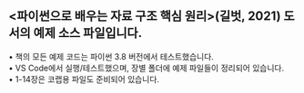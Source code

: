 ## <파이썬으로 배우는 자료 구조 핵심 원리>(길벗, 2021) 도서의 예제 소스 파일입니다.

•	책의 모든 예제 코드는 파이썬 3.8 버전에서 테스트했습니다. </br>
•	VS Code에서 실행/테스트했으며, 장별 폴더에 예제 파일들이 정리되어 있습니다. </br>
•	1-14장은 코랩용 파일도 준비되어 있습니다.</br>

